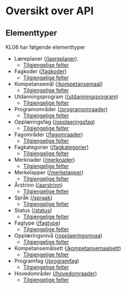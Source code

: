 # Oversikt over API

<a href="" id="typer"></a>
## Elementtyper
KL06 har følgende elementtyper
- Læreplaner ([/laereplaner](http://data.udir.no/kl06/laereplaner)).
  - [Tilgjengelige felter](http://data.udir.no/kl06/soap#laereplan)
- Fagkoder ([/fagkoder](http://data.udir.no/kl06/fagkoder))
  - [Tilgjengelige felter](http://data.udir.no/kl06/soap#fagkode)
- Kompetansemål ([/kompetansemaal](http://data.udir.no/kl06/kompetansemaal))
  - [Tilgjengelige felter](http://data.udir.no/kl06/soap#kompetansemaal)
- Utdanningsprogram ([/utdanningsprogram](http://data.udir.no/kl06/utdanningsprogram))
  - [Tilgjengelige felter](http://data.udir.no/kl06/soap#utdanningsprogram)
- Programområder ([/programomraader](http://data.udir.no/kl06/programomraader))
  - [Tilgjengelige felter](http://data.udir.no/kl06/soap#programomraade)
- Opplæringsfag ([/opplaeringsfag](http://data.udir.no/kl06/opplaeringsfag))
  - [Tilgjengelige felter](http://data.udir.no/kl06/soap#opplaeringsfag)
- Fagområder ([/fagomraader](http://data.udir.no/kl06/fagomraader))
  - [Tilgjengelige felter](http://data.udir.no/kl06/soap#fagomraade)
- Fagkategorier ([/fagkategorier](http://data.udir.no/kl06/fagkategorier))
  - [Tilgjengelige felter](http://data.udir.no/kl06/soap#fagkategori)
- Merknader ([/merknader](http://data.udir.no/kl06/merknader))
  - [Tilgjengelige felter](http://data.udir.no/kl06/soap#merknad)
- Merkelapper ([/merkelapper](http://data.udir.no/kl06/merkelapper))
  - [Tilgjengelige felter](http://data.udir.no/kl06/soap#merkelapp)
- Årstrinn ([/aarstrinn](http://data.udir.no/kl06/aarstrinn))
  - [Tilgjengelige felter](http://data.udir.no/kl06/soap#aarstrinn)
- Språk ([/spraak](http://data.udir.no/kl06/spraak))
  - [Tilgjengelige felter](http://data.udir.no/kl06/soap#aarstrinn)
- Status ([/status](http://data.udir.no/kl06/status))
  - [Tilgjengelige felter](http://data.udir.no/kl06/soap#aarstrinn)
- Fagtype ([/fagtype](http://data.udir.no/kl06/fagtype))
  - [Tilgjengelige felter](http://data.udir.no/kl06/soap#aarstrinn)
- Opplæringsnivå ([/opplaeringsnivaa](http://data.udir.no/kl06/opplaeringsnivaa))
  - [Tilgjengelige felter](http://data.udir.no/kl06/soap#aarstrinn) 
- Kompetansemålsett ([/kompetansemaalsett](http://data.udir.no/kl06/kompetansemaalsett))
  - [Tilgjengelige felter](http://data.udir.no/kl06/soap#aarstrinn)
- Programfag ([/programfag](http://data.udir.no/kl06/programfag))
  - [Tilgjengelige felter](http://data.udir.no/kl06/soap#aarstrinn)
- Hovedområder ([/hovedomraader](http://data.udir.no/kl06/hovedomraader))
  - [Tilgjengelige felter](http://data.udir.no/kl06/soap#aarstrinn)